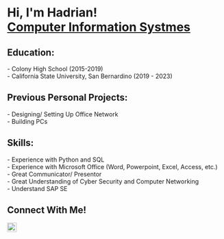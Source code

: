 <h1>Hi, I'm Hadrian! <br/><a href="https://www.linkedin.com/in/hadrian-avellano-103795272/">Computer Information Systmes</a>

<h2>Education:</h2>
 - Colony High School (2015-2019)
 <br/> - California State University, San Bernardino (2019 - 2023)
  
<h2>Previous Personal Projects:</h2>
  - Designing/ Setting Up Office Network
   <br/> - Building PCs
   
 <h2>Skills:</h2>
  - Experience with Python and SQL
  <br/> - Experience with Microsoft Office (Word, Powerpoint, Excel, Access, etc.)
  <br/> - Great Communicator/ Presentor
  <br/> - Great Understanding of Cyber Security and Computer Networking
  <br/> - Understand SAP SE
<h2> Connect With Me!</h2>

[<img align="left" alt="HadrianAvellano | LinkedIn" width="22px" src="https://cdn.jsdelivr.net/npm/simple-icons@v3/icons/linkedin.svg" />][linkedin]

[linkedin]: https://www.linkedin.com/in/hadrian-avellano-103795272/

